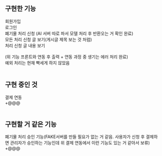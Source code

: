 ## 구현한 기능

회원가입<br>
로그인<br>
폐기물 처리 신청 (AI 서버 따로 파서 모델 처리 후 반환오는 거 확인 완료)<br>
모든 처리 신청 글 보기(게시글 제목 보는 것 처럼)<br>
처리 신청 글 내용 보기<br><br>
(위 기능 프론트와 연동 후 출력 + 연동 과정 중 생기는 에러 처리 완료)<br>
예외 처리는 현재 빡세게 하지 않았음
<br><br>
## 구현 중인 것

결제 연동<br>
+@@@
<br><br>

## 구현할 거 같은 기능

폐기물 처리 승인 기능(FAKE서버를 만들 필요가 없는 거 같음. 사용자가 신청 후 결제하면 관리자가 승인하는 기능인데 위 결제 연동에서 이런 기능도 있는 거 같아서 보류)<br>
+@@@
